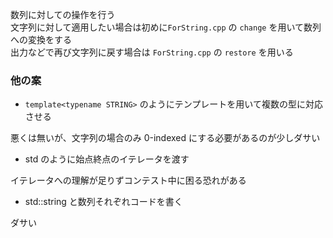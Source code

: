 数列に対しての操作を行う  
文字列に対して適用したい場合は初めに```ForString.cpp``` の ```change``` を用いて数列への変換をする  
出力などで再び文字列に戻す場合は ```ForString.cpp``` の ```restore``` を用いる  

### 他の案
* ```template<typename STRING>``` のようにテンプレートを用いて複数の型に対応させる  

悪くは無いが、文字列の場合のみ 0-indexed にする必要があるのが少しダサい  
* std のように始点終点のイテレータを渡す  

イテレータへの理解が足りずコンテスト中に困る恐れがある
* std::string と数列それぞれコードを書く

ダサい


